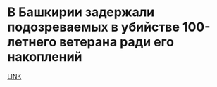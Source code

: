 # В Башкирии задержали подозреваемых в убийстве 100-летнего ветерана ради его накоплений



[LINK](https://varlamov.ru/4013327.html)